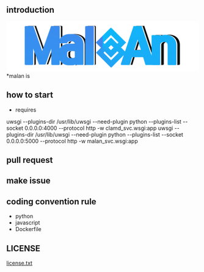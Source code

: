 ## introduction
![malan_logo](https://github.com/malan-project/malan/blob/master/malan_svc/static/images/logo.png)
*malan is 

## how to start
+ requires

uwsgi --plugins-dir /usr/lib/uwsgi --need-plugin python --plugins-list --socket 0.0.0.0:4000 --protocol http -w clamd_svc.wsgi:app
uwsgi --plugins-dir /usr/lib/uwsgi --need-plugin python --plugins-list --socket 0.0.0.0:5000 --protocol http -w malan_svc.wsgi:app


## pull request

## make issue

## coding convention rule
+ python
+ javascript
+ Dockerfile

## LICENSE
[license.txt](https://github.com/malan-project/malan/blob/master/LICENSE)
